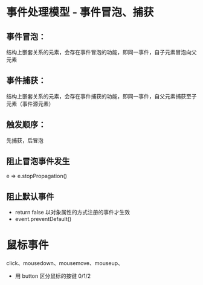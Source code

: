 # 事件处理模型 - 事件冒泡、捕获

## 事件冒泡：

结构上嵌套关系的元素，会存在事件冒泡的功能，即同一事件，自子元素冒泡向父元素

## 事件捕获：

结构上嵌套关系的元素，会存在事件捕获的功能，即同一事件，自父元素捕获至子元素（事件源元素）

## 触发顺序：

先捕获，后冒泡

## 阻止冒泡事件发生

e => e.stopPropagation()

## 阻止默认事件

- return false 以对象属性的方式注册的事件才生效
- event.preventDefault()

# 鼠标事件

click、mousedown、mousemove、mouseup、

- 用 button 区分鼠标的按键 0/1/2
